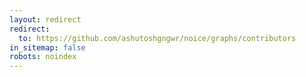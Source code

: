 ```yaml
---
layout: redirect
redirect:
  to: https://github.com/ashutoshgngwr/noice/graphs/contributors
in_sitemap: false
robots: noindex
---
```

